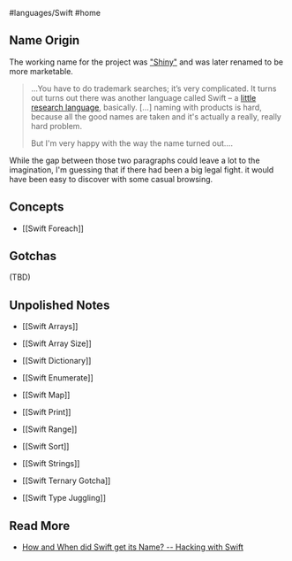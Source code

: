 #languages/Swift #home 
## Name Origin
The working name for the project was ["Shiny"](https://www.youtube.com/watch?v=8q_lsRLJhcA) and was later renamed to be more marketable.

> ...You have to do trademark searches; it’s very complicated. It turns out turns out there was another language called Swift – a [little research language](https://en.wikipedia.org/wiki/Swift_(parallel_scripting_language)), basically. \[...\] naming with products is hard, because all the good names are taken and it's actually a really, really hard problem.
> 
> But I'm very happy with the way the name turned out....

While the gap between those two paragraphs could leave a lot to the imagination, I'm guessing that if there had been a big legal fight. it would have been easy to discover with some casual browsing.
## Concepts
* [[Swift Foreach]]
## Gotchas
(TBD)
## Unpolished Notes
* [[Swift Arrays]]
* [[Swift Array Size]]
* [[Swift Dictionary]]
* [[Swift Enumerate]]

* [[Swift Map]]
* [[Swift Print]]
* [[Swift Range]]
* [[Swift Sort]]
* [[Swift Strings]]
* [[Swift Ternary Gotcha]]
* [[Swift Type Juggling]]
## Read More
- [How and When did Swift get its Name? --  Hacking with Swift](https://www.hackingwithswift.com/interviews/chris-lattner-how-and-when-did-swift-get-its-name)